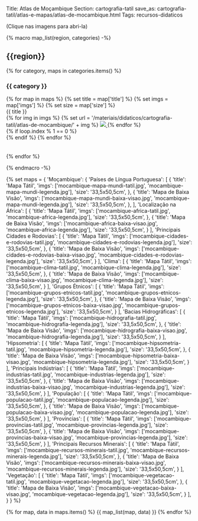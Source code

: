 Title: Atlas de Moçambique
Section: cartografia-tatil
save_as: cartografia-tatil/atlas-e-mapas/atlas-de-mocambique.html
Tags: recursos-didaticos

(Clique nas imagens para abri-la)

{%
    macro map_list(region, categories)
-%}
## {{region}}

{% for category, maps in categories.items() %}

### {{ category }}

<div class="row justify-content-md-center">
{% for map in maps %}
    {% set title = map['title'] %}
    {% set imgs = map['imgs'] %}
    {% set size = map['size'] %}

<div class="col text-center">
    <div class="text-center">{{ title }}</div>
    {% for img in imgs %}
    {% set url = '/materiais/didaticos/cartografia-tatil/atlas-de-mocambique/' + img %}
    <a href="{static}{{ url }}">
    <img src="{static}{{url}}" style="max-width: 40%; object-fit: cover"/>
    </a>
    {% endfor %}
</div>
{% if loop.index % 1 == 0 %}
<div class="w-100">
</div>
{% endif %}
    {% endfor %}
</div>
<br>
<br>
{% endfor %}

{%
    endmacro
-%}

{%
    set maps = {
        'Moçambique': {
            'Países de Língua Portuguesa': [
                {
                    'title': 'Mapa Tátil',
                    'imgs': ['mocambique-mapa-mundi-tatil.jpg', 
                             'mocambique-mapa-mundi-legenda.jpg'],
                    'size': '33,5x50,5cm',
                },
                {
                    'title': 'Mapa de Baixa Visão',
                    'imgs': ['mocambique-mapa-mundi-baixa-visao.jpg',
                             'mocambique-mapa-mundi-legenda.jpg'],
                    'size': '33,5x50,5cm',
                },
            ],
            'Localização na África': [
                {
                    'title': 'Mapa Tátil',
                    'imgs': ['mocambique-africa-tatil.jpg',
                             'mocambique-africa-legenda.jpg'],
                    'size': '33,5x50,5cm',
                },
                {
                    'title': 'Mapa de Baixa Visão',
                    'imgs': ['mocambique-africa-baixa-visao.jpg',
                             'mocambique-africa-legenda.jpg'],
                    'size': '33,5x50,5cm',
                }
            ],
            'Principais Cidades e Rodovias': [
                {
                    'title': 'Mapa Tátil',
                    'imgs': ['mocambique-cidades-e-rodovias-tatil.jpg',
                             'mocambique-cidades-e-rodovias-legenda.jpg'],
                    'size': '33,5x50,5cm',
                },
                {
                    'title': 'Mapa de Baixa Visão',
                    'imgs': ['mocambique-cidades-e-rodovias-baixa-visao.jpg',
                             'mocambique-cidades-e-rodovias-legenda.jpg'],
                    'size': '33,5x50,5cm',
                }
            ],
            'Clima': [
                {
                    'title': 'Mapa Tátil',
                    'imgs': ['mocambique-clima-tatil.jpg',
                             'mocambique-clima-legenda.jpg'],
                    'size': '33,5x50,5cm',
                },
                {
                    'title': 'Mapa de Baixa Visão',
                    'imgs': ['mocambique-clima-baixa-visao.jpg',
                             'mocambique-clima-legenda.jpg'],
                    'size': '33,5x50,5cm',
                }
            ],
            'Grupos Étnicos': [
                {
                    'title': 'Mapa Tátil',
                    'imgs': ['mocambique-grupos-etnicos-tatil.jpg',
                             'mocambique-grupos-etnicos-legenda.jpg'],
                    'size': '33,5x50,5cm',
                },
                {
                    'title': 'Mapa de Baixa Visão',
                    'imgs': ['mocambique-grupos-etnicos-baixa-visao.jpg',
                             'mocambique-grupos-etnicos-legenda.jpg'],
                    'size': '33,5x50,5cm',
                }
            ],
            'Bacias Hidrográficas': [
                {
                    'title': 'Mapa Tátil',
                    'imgs': ['mocambique-hidrografia-tatil.jpg',
                             'mocambique-hidrografia-legenda.jpg'],
                    'size': '33,5x50,5cm',
                },
                {
                    'title': 'Mapa de Baixa Visão',
                    'imgs': ['mocambique-hidrografia-baixa-visao.jpg',
                             'mocambique-hidrografia-legenda.jpg'],
                    'size': '33,5x50,5cm',
                }
            ],
            'Hipsometria': [
                {
                    'title': 'Mapa Tátil',
                    'imgs': ['mocambique-hipsometria-tatil.jpg',
                             'mocambique-hipsometria-legenda.jpg'],
                    'size': '33,5x50,5cm',
                },
                {
                    'title': 'Mapa de Baixa Visão',
                    'imgs': ['mocambique-hipsometria-baixa-visao.jpg',
                             'mocambique-hipsometria-legenda.jpg'],
                    'size': '33,5x50,5cm',
                }
            ],
            'Principais Indústrias': [
                {
                    'title': 'Mapa Tátil',
                    'imgs': ['mocambique-industrias-tatil.jpg',
                             'mocambique-industrias-legenda.jpg'],
                    'size': '33,5x50,5cm',
                },
                {
                    'title': 'Mapa de Baixa Visão',
                    'imgs': ['mocambique-industrias-baixa-visao.jpg',
                             'mocambique-industrias-legenda.jpg'],
                    'size': '33,5x50,5cm',
                }
            ],
            'População': [
                {
                    'title': 'Mapa Tátil',
                    'imgs': ['mocambique-populacao-tatil.jpg',
                             'mocambique-populacao-legenda.jpg'],
                    'size': '33,5x50,5cm',
                },
                {
                    'title': 'Mapa de Baixa Visão',
                    'imgs': ['mocambique-populacao-baixa-visao.jpg',
                             'mocambique-populacao-legenda.jpg'],
                    'size': '33,5x50,5cm',
                }
            ],
            'Províncias': [
                {
                    'title': 'Mapa Tátil',
                    'imgs': ['mocambique-provincias-tatil.jpg',
                             'mocambique-provincias-legenda.jpg'],
                    'size': '33,5x50,5cm',
                },
                {
                    'title': 'Mapa de Baixa Visão',
                    'imgs': ['mocambique-provincias-baixa-visao.jpg',
                             'mocambique-provincias-legenda.jpg'],
                    'size': '33,5x50,5cm',
                }
            ],
            'Principais Recursos Minerais': [
                {
                    'title': 'Mapa Tátil',
                    'imgs': ['mocambique-recursos-minerais-tatil.jpg',
                             'mocambique-recursos-minerais-legenda.jpg'],
                    'size': '33,5x50,5cm',
                },
                {
                    'title': 'Mapa de Baixa Visão',
                    'imgs': ['mocambique-recursos-minerais-baixa-visao.jpg',
                             'mocambique-recursos-minerais-legenda.jpg'],
                    'size': '33,5x50,5cm',
                }
            ],
            'Vegetação': [
                {
                    'title': 'Mapa Tátil',
                    'imgs': ['mocambique-vegetacao-tatil.jpg',
                             'mocambique-vegetacao-legenda.jpg'],
                    'size': '33,5x50,5cm',
                },
                {
                    'title': 'Mapa de Baixa Visão',
                    'imgs': ['mocambique-vegetacao-baixa-visao.jpg',
                             'mocambique-vegetacao-legenda.jpg'],
                    'size': '33,5x50,5cm',
                }
            ],
        }
    }
%}

{% for map, data in maps.items() %}
{{ map_list(map, data) }}
{% endfor %}
